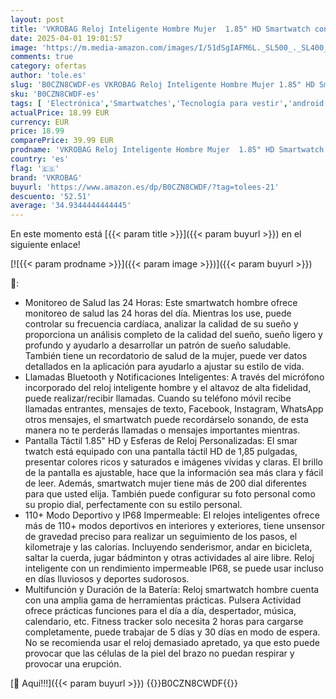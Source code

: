 ```yaml
---
layout: post
title: 'VKROBAG Reloj Inteligente Hombre Mujer  1.85" HD Smartwatch con Llamadas Bluetooth  Monitor de Ritmo Cardíaco y Sueño  Impermeable IP68  110+ Modos Deportivos Pulsera Actividad iOS Android  Rosa'
date: 2025-04-01 19:01:57
image: 'https://m.media-amazon.com/images/I/51dSgIAFM6L._SL500_._SL400_.jpg'
comments: true
category: ofertas
author: 'tole.es'
slug: 'B0CZN8CWDF-es VKROBAG Reloj Inteligente Hombre Mujer 1.85" HD Smartwatch...'
sku: 'B0CZN8CWDF-es'
tags: [ 'Electrónica','Smartwatches','Tecnología para vestir','android','vkrobag','🇪🇸', ]
actualPrice: 18.99 EUR
currency: EUR
price: 18.99
comparePrice: 39.99 EUR
prodname: 'VKROBAG Reloj Inteligente Hombre Mujer  1.85" HD Smartwatch con Llamadas Bluetooth  Monitor de Ritmo Cardíaco y Sueño  Impermeable IP68  110+ Modos Deportivos Pulsera Actividad iOS Android  Rosa'
country: 'es'
flag: '🇪🇸'
brand: 'VKROBAG'
buyurl: 'https://www.amazon.es/dp/B0CZN8CWDF/?tag=tolees-21'
descuento: '52.51'
average: '34.9344444444445'
---
```


En este momento está [{{< param title >}}]({{< param buyurl >}}) en el siguiente enlace!

[![{{< param prodname >}}]({{< param image >}})]({{< param buyurl >}})

🔎:

- Monitoreo de Salud las 24 Horas: Este smartwatch hombre ofrece monitoreo de salud las 24 horas del día. Mientras los use, puede controlar su frecuencia cardíaca, analizar la calidad de su sueño y proporciona un análisis completo de la calidad del sueño, sueño ligero y profundo y ayudarlo a desarrollar un patrón de sueño saludable. También tiene un recordatorio de salud de la mujer, puede ver datos detallados en la aplicación para ayudarlo a ajustar su estilo de vida.
- Llamadas Bluetooth y Notificaciones Inteligentes: A través del micrófono incorporado del reloj inteligente hombre y el altavoz de alta fidelidad, puede realizar/recibir llamadas. Cuando su teléfono móvil recibe llamadas entrantes, mensajes de texto, Facebook, Instagram, WhatsApp otros mensajes, el smartwatch puede recordárselo sonando, de esta manera no te perderás llamadas o mensajes importantes mientras.
- Pantalla Táctil 1.85" HD y Esferas de Reloj Personalizadas: El smar twatch está equipado con una pantalla táctil HD de 1,85 pulgadas, presentar colores ricos y saturados e imágenes vívidas y claras. El brillo de la pantalla es ajustable, hace que la información sea más clara y fácil de leer. Además, smartwatch mujer tiene más de 200 dial diferentes para que usted elija. También puede configurar su foto personal como su propio dial, perfectamente con su estilo personal.
- 110+ Modo Deportivo y IP68 Impermeable: El relojes inteligentes ofrece más de 110+ modos deportivos en interiores y exteriores, tiene unsensor de gravedad preciso para realizar un seguimiento de los pasos, el kilometraje y las calorías. Incluyendo senderismor, andar en bicicleta, saltar la cuerda, jugar bádminton y otras actividades al aire libre. Reloj inteligente con un rendimiento impermeable IP68, se puede usar incluso en días lluviosos y deportes sudorosos.
- Multifunción y Duración de la Batería: Reloj smartwatch hombre cuenta con una amplia gama de herramientas prácticas. Pulsera Actividad ofrece prácticas funciones para el día a día, despertador, música, calendario, etc. Fitness tracker solo necesita 2 horas para cargarse completamente, puede trabajar de 5 días y 30 días en modo de espera. No se recomienda usar el reloj demasiado apretado, ya que esto puede provocar que las células de la piel del brazo no puedan respirar y provocar una erupción.

[🛒 Aquí!!!]({{< param buyurl >}})
{{<world>}}B0CZN8CWDF{{</world>}}
